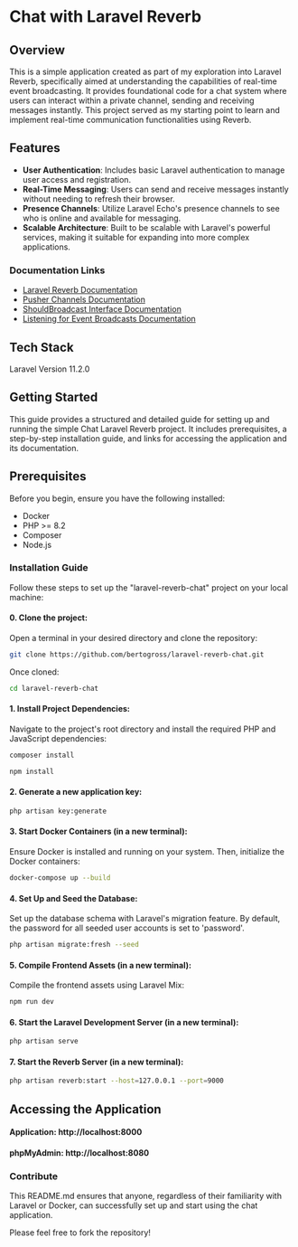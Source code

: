 # Chat with Laravel Reverb

## Overview
This is a simple application created as part of my exploration into Laravel Reverb, specifically aimed at understanding the capabilities of real-time event broadcasting. It provides foundational code for a chat system where users can interact within a private channel, sending and receiving messages instantly. This project served as my starting point to learn and implement real-time communication functionalities using Reverb.

## Features
- **User Authentication**: Includes basic Laravel authentication to manage user access and registration.
- **Real-Time Messaging**: Users can send and receive messages instantly without needing to refresh their browser.
- **Presence Channels**: Utilize Laravel Echo's presence channels to see who is online and available for messaging.
- **Scalable Architecture**: Built to be scalable with Laravel's powerful services, making it suitable for expanding into more complex applications.

### Documentation Links
- [Laravel Reverb Documentation](https://laravel.com/docs/11.x/reverb)
- [Pusher Channels Documentation](https://laravel.com/docs/11.x/broadcasting#client-pusher-channels)
- [ShouldBroadcast Interface Documentation](https://laravel.com/docs/11.x/broadcasting#the-shouldbroadcast-interface)
- [Listening for Event Broadcasts Documentation](https://laravel.com/docs/11.x/broadcasting#listening-for-event-broadcasts)

## Tech Stack
Laravel Version 11.2.0

## Getting Started
This guide provides a structured and detailed guide for setting up and running the simple Chat Laravel Reverb project. It includes prerequisites, a step-by-step installation guide, and links for accessing the application and its documentation.

## Prerequisites
Before you begin, ensure you have the following installed:
- Docker
- PHP >= 8.2
- Composer
- Node.js

### Installation Guide
Follow these steps to set up the "laravel-reverb-chat" project on your local machine:

#### 0. Clone the project:
Open a terminal in your desired directory and clone the repository:
```bash
git clone https://github.com/bertogross/laravel-reverb-chat.git
```
Once cloned:
```bash
cd laravel-reverb-chat
```

#### 1. Install Project Dependencies:
Navigate to the project's root directory and install the required PHP and JavaScript dependencies:
```bash
composer install
```
```bash
npm install
```

#### 2. Generate a new application key:
```bash
php artisan key:generate
```

#### 3. Start Docker Containers (in a new terminal):
Ensure Docker is installed and running on your system. Then, initialize the Docker containers:
```bash
docker-compose up --build
```

#### 4. Set Up and Seed the Database:
Set up the database schema with Laravel's migration feature. By default, the password for all seeded user accounts is set to 'password'.
```bash 
php artisan migrate:fresh --seed
```

#### 5. Compile Frontend Assets (in a new terminal):
Compile the frontend assets using Laravel Mix:
```bash 
npm run dev
```

#### 6. Start the Laravel Development Server (in a new terminal):
```bash 
php artisan serve
```

#### 7. Start the Reverb Server (in a new terminal):
```bash 
php artisan reverb:start --host=127.0.0.1 --port=9000
```

## Accessing the Application
#### Application: http://localhost:8000
#### phpMyAdmin: http://localhost:8080


### Contribute
This README.md ensures that anyone, regardless of their familiarity with Laravel or Docker, can successfully set up and start using the chat application.

Please feel free to fork the repository!
